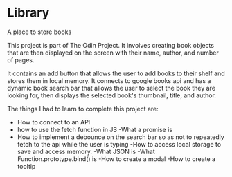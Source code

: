 # Library
A place to store books

This project is part of The Odin Project. It involves creating book objects that are then displayed on the screen with their name, author, and number of pages. 

It contains an add button that allows the user to add books to their shelf and stores them in local memory. It connects to google books api and has a dynamic book search bar that allows the user to select the book they are looking for, then displays the selected book's thumbnail, title, and author.

The things I had to learn to complete this project are: 

- How to connect to an API 
- how to use the fetch function in JS
-What a promise is
- How to implement a debounce on the search bar so as not to repeatedly fetch to the api while the user is typing
-How to access local storage to save and access memory.
-What JSON is
-What Function.prototype.bind() is
-How to create a modal
-How to create a tooltip

